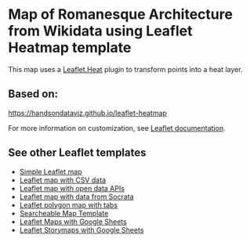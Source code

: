 # Map of Romanesque Architecture from Wikidata using Leaflet Heatmap template
This map uses a [Leaflet.Heat](https://github.com/Leaflet/Leaflet.heat) plugin
to transform points into a heat layer.

## Based on:
https://handsondataviz.github.io/leaflet-heatmap

For more information on customization, see [Leaflet documentation](https://leafletjs.com/).

## See other Leaflet templates
* [Simple Leaflet map](https://github.com/HandsOnDataViz/leaflet-map-simple)
* [Leaflet map with CSV data](https://github.com/HandsOnDataViz/leaflet-map-csv)
* [Leaflet map with open data APIs](https://github.com/HandsOnDataViz/leaflet-maps-open-data-apis)
* [Leaflet map with data from Socrata](https://github.com/HandsOnDataViz/leaflet-socrata)
* [Leaflet polygon map with tabs](https://github.com/HandsOnDataViz/leaflet-map-polygon-tabs)
* [Searcheable Map Template](https://github.com/HandsOnDataViz/searchable-map-template-csv)
* [Leaflet Maps with Google Sheets](https://github.com/HandsOnDataViz/leaflet-maps-with-google-sheets)
* [Leaflet Storymaps with Google Sheets](https://github.com/HandsOnDataViz/leaflet-storymaps-with-google-sheets)
